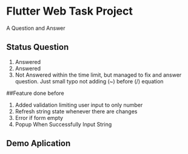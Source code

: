 # Flutter Web Task Project

A Question and Answer

## Status Question
1. Answered
2. Answered
3. Not Answered within the time limit, but managed to fix and answer question. Just small typo not adding (~) before (/) equation

##Feature done before
1. Added validation limiting user input to only number
2. Refresh string state whenever there are changes
3. Error if form empty
4. Popup When Successfully Input String

## Demo Aplication




